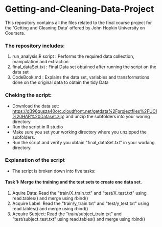 # Getting-and-Cleaning-Data-Project
This repository contains all the files related to the final course project for the 'Getting and Cleaning Data' offered by John Hopkin University on Coursera. 

### The repository includes:
1. run_analysis.R script : Performs the required data collection, manipulation and extraction 
2. final_dataSet.txt : Final Data set obtained after running the script on the data set
3. CodeBook.md : Explains the data set, variables and transformations done on the original data to obtain the tidy Data

### Cheking the script: 
- Download the data set: https://d396qusza40orc.cloudfront.net/getdata%2Fprojectfiles%2FUCI%20HAR%20Dataset.zip) and unzip the subfolders into your woring directory
- Run the script in R studio 
- Make sure you set your working directory where you unzipped the subfolders.
- Run the script and verify you obtain "final_dataSet.txt" in your working directory.

### Explanation of the script
- The script is broken down into five tasks:

#### Task 1: Merge the training and the test sets to create one data set.
1. Aquire Data: Read the "train/X_train.txt" and "test/X_test.txt" using read.tables() and merge using rbind()
2. Acquire Label: Read the "train/y_train.txt" and "test/y_test.txt" using read.tables() and merge using rbind()
3. Acquire Subject: Read the "train/subject_train.txt" and "test/subject_test.txt" using read.tables() and merge using rbind()
